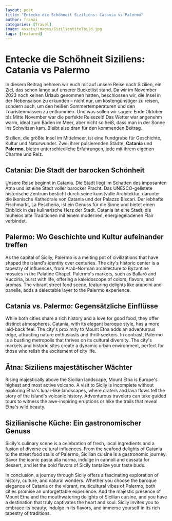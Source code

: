 ```yaml
---
layout: post
title: "Entecke die Schöhneit Siziliens: Catania vs Palermo"
author: franzi
categories: [Travel]
image: assets/images/Sizilientitelbild.jpg
tags: [featured]
---
```


# Entecke die Schöhneit Siziliens: Catania vs Palermo

In diesem Beitrag nehmen wir euch mit auf unsere Reise nach Sizilien, ein Ziel, das schon lange auf unserer Bucketlist stand. Da wir im November 2023 noch keinen Urlaub genommen hatten, beschlossen wir, die Insel in der Nebensaison zu erkunden – nicht nur, um kostengünstiger zu reisen, sondern auch, um den heißen Sommertemperaturen und den Touristenmassen zu entkommen. Und was sollen wir sagen: Ende Oktober bis Mitte November war die perfekte Reisezeit! Das Wetter war angenehm warm, ideal zum Baden im Meer, aber nicht so heiß, dass man in der Sonne ins Schwitzen kam. Bleibt also dran für den kommenden Beitrag.  

Sizilien, die größte Insel im Mittelmeer, ist eine Fundgrube für Geschichte, Kultur und Naturwunder. Zwei ihrer pulsierenden Städte, **Catania** und **Palermo**, bieten unterschiedliche Erfahrungen, jede mit ihrem eigenen Charme und Reiz.


## Catania: Die Stadt der barocken Schönheit 

Unsere Reise beginnt in Catania. Die Stadt liegt im Schatten des imposanten Ätna und ist eine Stadt voller barocker Pracht. Das UNESCO-gelistete historische Zentrum besticht durch seine kunstvolle Architektur, darunter die ikonische Kathedrale von Catania und der Palazzo Biscari. Der lebhafte Fischmarkt, La Pescheria, ist ein Genuss für die Sinne und bietet einen Einblick in das kulinarische Herz der Stadt. Catania ist eine Stadt, die mühelos alte Traditionen mit einem modernen, energiegeladenen Flair verbindet.



## Palermo: Wo Geschichte und Kultur aufeinander treffen 

As the capital of Sicily, Palermo is a melting pot of civilizations that have shaped the island's identity over centuries. The city's historic center is a tapestry of influences, from Arab-Norman architecture to Byzantine mosaics in the Palatine Chapel. Palermo's markets, such as Ballarò and Vucciria, burst with life, offering a kaleidoscope of colors, flavors, and aromas. The vibrant street food scene, featuring delights like arancini and panelle, adds a delectable layer to the Palermo experience.

## Catania vs. Palermo: Gegensätzliche Einflüsse 

While both cities share a rich history and a love for good food, they offer distinct atmospheres. Catania, with its elegant baroque style, has a more laid-back feel. The city's proximity to Mount Etna adds an adventurous edge, attracting nature enthusiasts and thrill-seekers. In contrast, Palermo is a bustling metropolis that thrives on its cultural diversity. The city's markets and historic sites create a dynamic urban environment, perfect for those who relish the excitement of city life.

## Ätna: Siziliens majestätischer Wächter

Rising majestically above the Sicilian landscape, Mount Etna is Europe's highest and most active volcano. A visit to Sicily is incomplete without exploring Etna's lunar-like landscapes, where craters and lava flows tell the story of the island's volcanic history. Adventurous travelers can take guided tours to witness the awe-inspiring eruptions or hike the trails that reveal Etna's wild beauty.

## Sizilianische Küche: Ein gastronomischer Genuss

Sicily's culinary scene is a celebration of fresh, local ingredients and a fusion of diverse cultural influences. From the seafood delights of Catania to the street food stalls of Palermo, Sicilian cuisine is a gastronomic journey. Savor the iconic pasta alla norma, indulge in cannoli and cassata for dessert, and let the bold flavors of Sicily tantalize your taste buds.

In conclusion, a journey through Sicily offers a fascinating exploration of history, culture, and natural wonders. Whether you choose the baroque elegance of Catania or the vibrant, multicultural vibes of Palermo, both cities promise an unforgettable experience. Add the majestic presence of Mount Etna and the mouthwatering delights of Sicilian cuisine, and you have a destination that truly captivates the heart and soul. Sicily invites you to embrace its beauty, indulge in its flavors, and immerse yourself in its rich tapestry of traditions.
